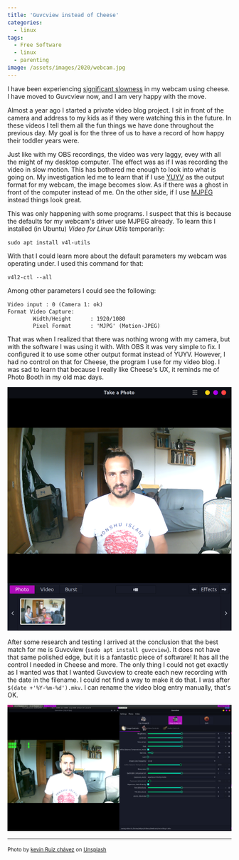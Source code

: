 ```yaml
---
title: 'Guvcview instead of Cheese'
categories:
  - linux
tags:
  - Free Software
  - linux
  - parenting
image: /assets/images/2020/webcam.jpg
---
```

I have been experiencing [significant slowness](https://invidious.snopyta.org/watch?v=JgwnhG2Nx74) in my webcam using cheese. I
have moved to Guvcview now, and I am very happy with the move.

Almost a year ago I started a private video blog project. I sit in front of the camera and address to my kids as if they
were watching this in the future. In these videos I tell them all the fun things we have done throughout the previous
day. My goal is for the three of us to have a record of how happy their toddler years were.

<!-- more -->

Just like with my OBS recordings, the video was very laggy, evey with all the might of my desktop computer. The effect
was as if I was recording the video in slow motion. This has bothered me enough to look into what is going on. My
investigation led me to learn that if I use [YUYV](https://en.wikipedia.org/wiki/YUV) as the output format for my
webcam, the image becomes slow. As if there was a ghost in front of the computer instead of me. On the other side, if I
use [MJPEG](https://en.wikipedia.org/wiki/Motion_JPEG) instead things look great.

This was only happening with some programs. I suspect that this is because the defaults for my webcam's driver use MJPEG
already. To learn this I installed (in Ubuntu) _Video for Linux Utils_ temporarily:

```
sudo apt install v4l-utils
```

With that I could learn more about the default parameters my webcam was operating under. I used this command for that:

```
v4l2-ctl --all
```

Among other parameters I could see the following:

```
Video input : 0 (Camera 1: ok)
Format Video Capture:
        Width/Height      : 1920/1080
        Pixel Format      : 'MJPG' (Motion-JPEG)
```

That was when I realized that there was nothing wrong with my camera, but with the software I was using it with. With
OBS it was very simple to fix. I configured it to use some other output format instead of YUYV. However, I had no
control on that for Cheese, the program I use for my video blog. I was sad to learn that because I really like Cheese's
UX, it reminds me of Photo Booth in my old mac days.

![Screenshot Cheese](/assets/images/cheese.png)

After some research and testing I arrived at the conclusion that the best match for me is Guvcview
(`sudo apt install guvcview`). It does not have that same polished edge, but it is a fantastic piece of software! It has
all the control I needed in Cheese and more. The only thing I could not get exactly as I wanted was that I wanted
Guvcview to create each new recording with the date in the filename. I could not find a way to make it do that. I was
after `$(date +'%Y-%m-%d').mkv`. I can rename the video blog entry manually, that's OK.

![Screenshot Guvcview](/assets/images/guvcview.png)

---
<small>Photo by [kevin Ruiz chávez](https://unsplash.com/@kevin_2?utm_source=unsplash&utm_medium=referral&utm_content=creditCopyText) on [Unsplash](https://unsplash.com/s/photos/webcam?utm_source=unsplash&utm_medium=referral&utm_content=creditCopyText) </small>
